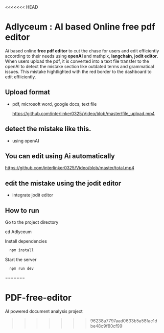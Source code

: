 <<<<<<< HEAD

# Adlyceum : AI based Online free pdf editor
Ai based online **free pdf editor** to cut the chase for users and edit efficiently according to their needs using **openAI** and mathpix, **langchain**, **jodit editor**.
When users upload the pdf, it is converted into a text file transfer to the openAI to detect the mistake section like outdated terms and grammatical issues.
This mistake hightlighted with the red border to the dashboard to edit effiiciently.


## Upload format
- pdf, microsoft word, google docs, text file

  https://github.com/interlinker0325/Video/blob/master/file_upload.mp4

## detect the mistake like this.
  - using openAI

## You can edit using Ai automatically
  https://github.com/interlinker0325/Video/blob/master/total.mp4

## edit the mistake using the jodit editor
  - integrate jodit editor

## How to run
Go to the project directory

  cd Adlyceum

Install dependencies
```bash
  npm install
```
Start the server
```bash
  npm run dev
```

=======
# PDF-free-editor
AI powered document analysis project
>>>>>>> 96238a7797aad0633b5a58fac1dbe48c9f80cf99
